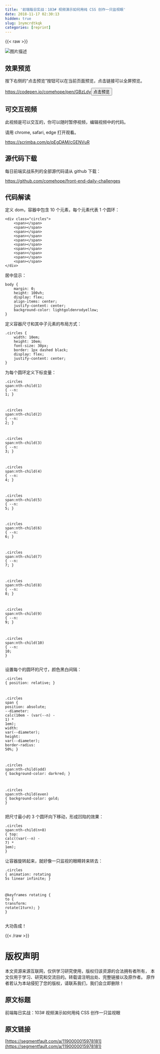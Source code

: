```yaml
---
title: '前端每日实战：103# 视频演示如何用纯 CSS 创作一只监视眼' 
date: 2018-11-17 02:30:13
hidden: true
slug: 1nymcrdtkqk
categories: [reprint]
---
```


{{< raw >}}
<p><span class="img-wrap"><img data-src="/img/bVbfcOK?w=400&amp;h=300" src="https://static.alili.tech/img/bVbfcOK?w=400&amp;h=300" alt="&#x56FE;&#x7247;&#x63CF;&#x8FF0;" title="&#x56FE;&#x7247;&#x63CF;&#x8FF0;" style="cursor:pointer;display:inline"></span></p><h2 id="articleHeader0">&#x6548;&#x679C;&#x9884;&#x89C8;</h2><p>&#x6309;&#x4E0B;&#x53F3;&#x4FA7;&#x7684;&#x201C;&#x70B9;&#x51FB;&#x9884;&#x89C8;&#x201D;&#x6309;&#x94AE;&#x53EF;&#x4EE5;&#x5728;&#x5F53;&#x524D;&#x9875;&#x9762;&#x9884;&#x89C8;&#xFF0C;&#x70B9;&#x51FB;&#x94FE;&#x63A5;&#x53EF;&#x4EE5;&#x5168;&#x5C4F;&#x9884;&#x89C8;&#x3002;</p><p><a href="https://codepen.io/comehope/pen/GBzLdy" rel="nofollow noreferrer" target="_blank">https://codepen.io/comehope/pen/GBzLdy</a><button class="btn btn-xs btn-default ml10 preview" data-url="comehope/pen/GBzLdy" data-typeid="3">&#x70B9;&#x51FB;&#x9884;&#x89C8;</button></p><h2 id="articleHeader1">&#x53EF;&#x4EA4;&#x4E92;&#x89C6;&#x9891;</h2><p>&#x6B64;&#x89C6;&#x9891;&#x662F;&#x53EF;&#x4EE5;&#x4EA4;&#x4E92;&#x7684;&#xFF0C;&#x4F60;&#x53EF;&#x4EE5;&#x968F;&#x65F6;&#x6682;&#x505C;&#x89C6;&#x9891;&#xFF0C;&#x7F16;&#x8F91;&#x89C6;&#x9891;&#x4E2D;&#x7684;&#x4EE3;&#x7801;&#x3002;</p><p>&#x8BF7;&#x7528; chrome, safari, edge &#x6253;&#x5F00;&#x89C2;&#x770B;&#x3002;</p><p><a href="https://scrimba.com/p/pEgDAM/cGENVuR" rel="nofollow noreferrer" target="_blank">https://scrimba.com/p/pEgDAM/cGENVuR</a></p><h2 id="articleHeader2">&#x6E90;&#x4EE3;&#x7801;&#x4E0B;&#x8F7D;</h2><p>&#x6BCF;&#x65E5;&#x524D;&#x7AEF;&#x5B9E;&#x6218;&#x7CFB;&#x5217;&#x7684;&#x5168;&#x90E8;&#x6E90;&#x4EE3;&#x7801;&#x8BF7;&#x4ECE; github &#x4E0B;&#x8F7D;&#xFF1A;</p><p><a href="https://github.com/comehope/front-end-daily-challenges" rel="nofollow noreferrer" target="_blank">https://github.com/comehope/front-end-daily-challenges</a></p><h2 id="articleHeader3">&#x4EE3;&#x7801;&#x89E3;&#x8BFB;</h2><p>&#x5B9A;&#x4E49; dom&#xFF0C;&#x5BB9;&#x5668;&#x4E2D;&#x5305;&#x542B; 10 &#x4E2A;&#x5143;&#x7D20;&#xFF0C;&#x6BCF;&#x4E2A;&#x5143;&#x7D20;&#x4EE3;&#x8868; 1 &#x4E2A;&#x5706;&#x73AF;&#xFF1A;</p><div class="widget-codetool" style="display:none"><div class="widget-codetool--inner"><span class="selectCode code-tool" data-toggle="tooltip" data-placement="top" title="" data-original-title="&#x5168;&#x9009;"></span> <span type="button" class="copyCode code-tool" data-toggle="tooltip" data-placement="top" data-clipboard-text="&lt;div class=&quot;circles&quot;&gt;
    &lt;span&gt;&lt;/span&gt;
    &lt;span&gt;&lt;/span&gt;
    &lt;span&gt;&lt;/span&gt;
    &lt;span&gt;&lt;/span&gt;
    &lt;span&gt;&lt;/span&gt;
    &lt;span&gt;&lt;/span&gt;
    &lt;span&gt;&lt;/span&gt;
    &lt;span&gt;&lt;/span&gt;
    &lt;span&gt;&lt;/span&gt;
    &lt;span&gt;&lt;/span&gt;
&lt;/div&gt;" title="" data-original-title="&#x590D;&#x5236;"></span> <span type="button" class="saveToNote code-tool" data-toggle="tooltip" data-placement="top" title="" data-original-title="&#x653E;&#x8FDB;&#x7B14;&#x8BB0;"></span></div></div><pre class="xml hljs"><code class="html"><span class="hljs-tag">&lt;<span class="hljs-name">div</span> <span class="hljs-attr">class</span>=<span class="hljs-string">&quot;circles&quot;</span>&gt;</span>
    <span class="hljs-tag">&lt;<span class="hljs-name">span</span>&gt;</span><span class="hljs-tag">&lt;/<span class="hljs-name">span</span>&gt;</span>
    <span class="hljs-tag">&lt;<span class="hljs-name">span</span>&gt;</span><span class="hljs-tag">&lt;/<span class="hljs-name">span</span>&gt;</span>
    <span class="hljs-tag">&lt;<span class="hljs-name">span</span>&gt;</span><span class="hljs-tag">&lt;/<span class="hljs-name">span</span>&gt;</span>
    <span class="hljs-tag">&lt;<span class="hljs-name">span</span>&gt;</span><span class="hljs-tag">&lt;/<span class="hljs-name">span</span>&gt;</span>
    <span class="hljs-tag">&lt;<span class="hljs-name">span</span>&gt;</span><span class="hljs-tag">&lt;/<span class="hljs-name">span</span>&gt;</span>
    <span class="hljs-tag">&lt;<span class="hljs-name">span</span>&gt;</span><span class="hljs-tag">&lt;/<span class="hljs-name">span</span>&gt;</span>
    <span class="hljs-tag">&lt;<span class="hljs-name">span</span>&gt;</span><span class="hljs-tag">&lt;/<span class="hljs-name">span</span>&gt;</span>
    <span class="hljs-tag">&lt;<span class="hljs-name">span</span>&gt;</span><span class="hljs-tag">&lt;/<span class="hljs-name">span</span>&gt;</span>
    <span class="hljs-tag">&lt;<span class="hljs-name">span</span>&gt;</span><span class="hljs-tag">&lt;/<span class="hljs-name">span</span>&gt;</span>
    <span class="hljs-tag">&lt;<span class="hljs-name">span</span>&gt;</span><span class="hljs-tag">&lt;/<span class="hljs-name">span</span>&gt;</span>
<span class="hljs-tag">&lt;/<span class="hljs-name">div</span>&gt;</span></code></pre><p>&#x5C45;&#x4E2D;&#x663E;&#x793A;&#xFF1A;</p><div class="widget-codetool" style="display:none"><div class="widget-codetool--inner"><span class="selectCode code-tool" data-toggle="tooltip" data-placement="top" title="" data-original-title="&#x5168;&#x9009;"></span> <span type="button" class="copyCode code-tool" data-toggle="tooltip" data-placement="top" data-clipboard-text="body {
    margin: 0;
    height: 100vh;
    display: flex;
    align-items: center;
    justify-content: center;
    background-color: lightgoldenrodyellow;
}" title="" data-original-title="&#x590D;&#x5236;"></span> <span type="button" class="saveToNote code-tool" data-toggle="tooltip" data-placement="top" title="" data-original-title="&#x653E;&#x8FDB;&#x7B14;&#x8BB0;"></span></div></div><pre class="css hljs"><code class="css"><span class="hljs-selector-tag">body</span> {
    <span class="hljs-attribute">margin</span>: <span class="hljs-number">0</span>;
    <span class="hljs-attribute">height</span>: <span class="hljs-number">100vh</span>;
    <span class="hljs-attribute">display</span>: flex;
    <span class="hljs-attribute">align-items</span>: center;
    <span class="hljs-attribute">justify-content</span>: center;
    <span class="hljs-attribute">background-color</span>: lightgoldenrodyellow;
}</code></pre><p>&#x5B9A;&#x4E49;&#x5BB9;&#x5668;&#x5C3A;&#x5BF8;&#x548C;&#x5176;&#x4E2D;&#x5B50;&#x5143;&#x7D20;&#x7684;&#x5E03;&#x5C40;&#x65B9;&#x5F0F;&#xFF1A;</p><div class="widget-codetool" style="display:none"><div class="widget-codetool--inner"><span class="selectCode code-tool" data-toggle="tooltip" data-placement="top" title="" data-original-title="&#x5168;&#x9009;"></span> <span type="button" class="copyCode code-tool" data-toggle="tooltip" data-placement="top" data-clipboard-text=".circles {
    width: 10em;
    height: 10em;
    font-size: 30px;
    border: 1px dashed black;
    display: flex;
    justify-content: center;
}" title="" data-original-title="&#x590D;&#x5236;"></span> <span type="button" class="saveToNote code-tool" data-toggle="tooltip" data-placement="top" title="" data-original-title="&#x653E;&#x8FDB;&#x7B14;&#x8BB0;"></span></div></div><pre class="css hljs"><code class="css"><span class="hljs-selector-class">.circles</span> {
    <span class="hljs-attribute">width</span>: <span class="hljs-number">10em</span>;
    <span class="hljs-attribute">height</span>: <span class="hljs-number">10em</span>;
    <span class="hljs-attribute">font-size</span>: <span class="hljs-number">30px</span>;
    <span class="hljs-attribute">border</span>: <span class="hljs-number">1px</span> dashed black;
    <span class="hljs-attribute">display</span>: flex;
    <span class="hljs-attribute">justify-content</span>: center;
}</code></pre><p>&#x4E3A;&#x6BCF;&#x4E2A;&#x5706;&#x73AF;&#x5B9A;&#x4E49;&#x4E0B;&#x6807;&#x53D8;&#x91CF;&#xFF1A;</p><div class="widget-codetool" style="display:none"><div class="widget-codetool--inner"><span class="selectCode code-tool" data-toggle="tooltip" data-placement="top" title="" data-original-title="&#x5168;&#x9009;"></span> <span type="button" class="copyCode code-tool" data-toggle="tooltip" data-placement="top" data-clipboard-text=".circles span:nth-child(1) {
    --n: 1;
}

.circles span:nth-child(2) {
    --n: 2;
}

.circles span:nth-child(3) {
    --n: 3;
}

.circles span:nth-child(4) {
    --n: 4;
}

.circles span:nth-child(5) {
    --n: 5;
}

.circles span:nth-child(6) {
    --n: 6;
}

.circles span:nth-child(7) {
    --n: 7;
}

.circles span:nth-child(8) {
    --n: 8;
}

.circles span:nth-child(9) {
    --n: 9;
}

.circles span:nth-child(10) {
    --n: 10;
}" title="" data-original-title="&#x590D;&#x5236;"></span> <span type="button" class="saveToNote code-tool" data-toggle="tooltip" data-placement="top" title="" data-original-title="&#x653E;&#x8FDB;&#x7B14;&#x8BB0;"></span></div></div><pre class="css hljs"><code class="css"><span class="hljs-selector-class">.circles</span> <span class="hljs-selector-tag">span</span><span class="hljs-selector-pseudo">:nth-child(1)</span> {
    <span class="hljs-attribute">--n</span>: <span class="hljs-number">1</span>;
}

<span class="hljs-selector-class">.circles</span> <span class="hljs-selector-tag">span</span><span class="hljs-selector-pseudo">:nth-child(2)</span> {
    <span class="hljs-attribute">--n</span>: <span class="hljs-number">2</span>;
}

<span class="hljs-selector-class">.circles</span> <span class="hljs-selector-tag">span</span><span class="hljs-selector-pseudo">:nth-child(3)</span> {
    <span class="hljs-attribute">--n</span>: <span class="hljs-number">3</span>;
}

<span class="hljs-selector-class">.circles</span> <span class="hljs-selector-tag">span</span><span class="hljs-selector-pseudo">:nth-child(4)</span> {
    <span class="hljs-attribute">--n</span>: <span class="hljs-number">4</span>;
}

<span class="hljs-selector-class">.circles</span> <span class="hljs-selector-tag">span</span><span class="hljs-selector-pseudo">:nth-child(5)</span> {
    <span class="hljs-attribute">--n</span>: <span class="hljs-number">5</span>;
}

<span class="hljs-selector-class">.circles</span> <span class="hljs-selector-tag">span</span><span class="hljs-selector-pseudo">:nth-child(6)</span> {
    <span class="hljs-attribute">--n</span>: <span class="hljs-number">6</span>;
}

<span class="hljs-selector-class">.circles</span> <span class="hljs-selector-tag">span</span><span class="hljs-selector-pseudo">:nth-child(7)</span> {
    <span class="hljs-attribute">--n</span>: <span class="hljs-number">7</span>;
}

<span class="hljs-selector-class">.circles</span> <span class="hljs-selector-tag">span</span><span class="hljs-selector-pseudo">:nth-child(8)</span> {
    <span class="hljs-attribute">--n</span>: <span class="hljs-number">8</span>;
}

<span class="hljs-selector-class">.circles</span> <span class="hljs-selector-tag">span</span><span class="hljs-selector-pseudo">:nth-child(9)</span> {
    <span class="hljs-attribute">--n</span>: <span class="hljs-number">9</span>;
}

<span class="hljs-selector-class">.circles</span> <span class="hljs-selector-tag">span</span><span class="hljs-selector-pseudo">:nth-child(10)</span> {
    <span class="hljs-attribute">--n</span>: <span class="hljs-number">10</span>;
}</code></pre><p>&#x8BBE;&#x7F6E;&#x6BCF;&#x4E2A;&#x7684;&#x5706;&#x73AF;&#x7684;&#x5C3A;&#x5BF8;&#xFF0C;&#x989C;&#x8272;&#x9ED1;&#x767D;&#x95F4;&#x9694;&#xFF1A;</p><div class="widget-codetool" style="display:none"><div class="widget-codetool--inner"><span class="selectCode code-tool" data-toggle="tooltip" data-placement="top" title="" data-original-title="&#x5168;&#x9009;"></span> <span type="button" class="copyCode code-tool" data-toggle="tooltip" data-placement="top" data-clipboard-text=".circles {
    position: relative;
}

.circles span {
    position: absolute;
    --diameter: calc(10em - (var(--n) - 1) * 1em);
    width: var(--diameter);
    height: var(--diameter);
    border-radius: 50%;
}

.circles span:nth-child(odd) {
    background-color: darkred;
}

.circles span:nth-child(even) {
    background-color: gold;
}" title="" data-original-title="&#x590D;&#x5236;"></span> <span type="button" class="saveToNote code-tool" data-toggle="tooltip" data-placement="top" title="" data-original-title="&#x653E;&#x8FDB;&#x7B14;&#x8BB0;"></span></div></div><pre class="css hljs"><code class="css"><span class="hljs-selector-class">.circles</span> {
    <span class="hljs-attribute">position</span>: relative;
}

<span class="hljs-selector-class">.circles</span> <span class="hljs-selector-tag">span</span> {
    <span class="hljs-attribute">position</span>: absolute;
    <span class="hljs-attribute">--diameter</span>: <span class="hljs-built_in">calc</span>(10em - (var(--n) - <span class="hljs-number">1</span>) * <span class="hljs-number">1em</span>);
    <span class="hljs-attribute">width</span>: <span class="hljs-built_in">var</span>(--diameter);
    <span class="hljs-attribute">height</span>: <span class="hljs-built_in">var</span>(--diameter);
    <span class="hljs-attribute">border-radius</span>: <span class="hljs-number">50%</span>;
}

<span class="hljs-selector-class">.circles</span> <span class="hljs-selector-tag">span</span><span class="hljs-selector-pseudo">:nth-child(odd)</span> {
    <span class="hljs-attribute">background-color</span>: darkred;
}

<span class="hljs-selector-class">.circles</span> <span class="hljs-selector-tag">span</span><span class="hljs-selector-pseudo">:nth-child(even)</span> {
    <span class="hljs-attribute">background-color</span>: gold;
}</code></pre><p>&#x628A;&#x5C3A;&#x5BF8;&#x6700;&#x5C0F;&#x7684; 3 &#x4E2A;&#x5706;&#x73AF;&#x5411;&#x4E0B;&#x79FB;&#x52A8;&#xFF0C;&#x5F62;&#x6210;&#x51F9;&#x9677;&#x7684;&#x6548;&#x679C;&#xFF1A;</p><div class="widget-codetool" style="display:none"><div class="widget-codetool--inner"><span class="selectCode code-tool" data-toggle="tooltip" data-placement="top" title="" data-original-title="&#x5168;&#x9009;"></span> <span type="button" class="copyCode code-tool" data-toggle="tooltip" data-placement="top" data-clipboard-text=".circles span:nth-child(n+8) {
    top: calc((var(--n) - 7) * 1em);
}" title="" data-original-title="&#x590D;&#x5236;"></span> <span type="button" class="saveToNote code-tool" data-toggle="tooltip" data-placement="top" title="" data-original-title="&#x653E;&#x8FDB;&#x7B14;&#x8BB0;"></span></div></div><pre class="css hljs"><code class="css"><span class="hljs-selector-class">.circles</span> <span class="hljs-selector-tag">span</span><span class="hljs-selector-pseudo">:nth-child(n+8)</span> {
    <span class="hljs-attribute">top</span>: <span class="hljs-built_in">calc</span>((var(--n) - <span class="hljs-number">7</span>) * <span class="hljs-number">1em</span>);
}</code></pre><p>&#x8BA9;&#x5BB9;&#x5668;&#x65CB;&#x8F6C;&#x8D77;&#x6765;&#xFF0C;&#x5C31;&#x597D;&#x50CF;&#x4E00;&#x53EA;&#x76D1;&#x89C6;&#x7684;&#x773C;&#x775B;&#x8F6C;&#x6765;&#x8F6C;&#x53BB;&#xFF1A;</p><div class="widget-codetool" style="display:none"><div class="widget-codetool--inner"><span class="selectCode code-tool" data-toggle="tooltip" data-placement="top" title="" data-original-title="&#x5168;&#x9009;"></span> <span type="button" class="copyCode code-tool" data-toggle="tooltip" data-placement="top" data-clipboard-text=".circles {
    animation: rotating 5s linear infinite;
}

@keyframes rotating {
    to {
        transform: rotate(1turn);
    }
}" title="" data-original-title="&#x590D;&#x5236;"></span> <span type="button" class="saveToNote code-tool" data-toggle="tooltip" data-placement="top" title="" data-original-title="&#x653E;&#x8FDB;&#x7B14;&#x8BB0;"></span></div></div><pre class="css hljs"><code class="css"><span class="hljs-selector-class">.circles</span> {
    <span class="hljs-attribute">animation</span>: rotating <span class="hljs-number">5s</span> linear infinite;
}

@<span class="hljs-keyword">keyframes</span> rotating {
    <span class="hljs-selector-tag">to</span> {
        <span class="hljs-attribute">transform</span>: <span class="hljs-built_in">rotate</span>(1turn);
    }
}</code></pre><p>&#x5927;&#x529F;&#x544A;&#x6210;&#xFF01;</p>
{{< /raw >}}

# 版权声明
本文资源来源互联网，仅供学习研究使用，版权归该资源的合法拥有者所有，
本文仅用于学习、研究和交流目的。转载请注明出处、完整链接以及原作者。
原作者若认为本站侵犯了您的版权，请联系我们，我们会立即删除！

## 原文标题
前端每日实战：103# 视频演示如何用纯 CSS 创作一只监视眼

## 原文链接
[https://segmentfault.com/a/1190000015978181](https://segmentfault.com/a/1190000015978181)

